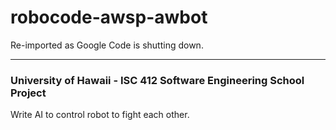 # robocode-awsp-awbot
Re-imported as Google Code is shutting down.

------------------ 
### University of Hawaii - ISC 412 Software Engineering School Project

Write AI to control robot to fight each other. 


